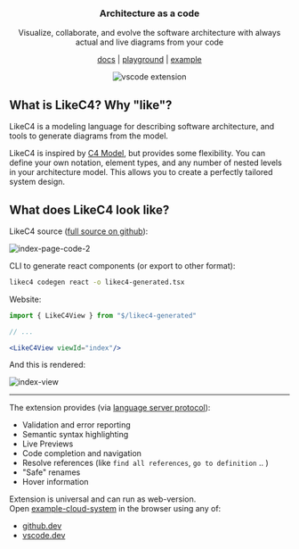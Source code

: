 <div align="center">
  <h3>
    Architecture as a code
  </h3>
  <p>
    Visualize, collaborate, and evolve the software architecture with always actual and live diagrams from your code
  </p> 
  <p>
    <a href="https://likec4.dev/docs/">docs</a> |
    <a href="https://likec4.dev/playground/">playground</a> |
    <a href="https://likec4.dev/examples/bigbank/likec4/">example</a>
  </p>

  ![vscode extension](https://github.com/likec4/likec4/assets/824903/d6994540-55d1-4167-b66b-45056754cc29)

</div>

## What is LikeC4? Why "like"?

LikeC4 is a modeling language for describing software architecture, and tools to generate diagrams from the model.  

LikeC4 is inspired by [C4 Model](https://c4model.com/), but provides some flexibility.
You can define your own notation, element types, and any number of nested levels in your architecture model.
This allows you to create a perfectly tailored system design.

## What does LikeC4 look like?

LikeC4 source ([full source on github](https://github.com/likec4/likec4/blob/develop/docs/likec4/index-page/index-page.c4)):

![index-page-code-2](https://github.com/likec4/.github/assets/824903/7f92dde2-aba3-471f-ae75-4ba59012c25e)

CLI to generate react components (or export to other format):

```bash
likec4 codegen react -o likec4-generated.tsx
```

Website:

```jsx
import { LikeC4View } from "$/likec4-generated"

// ...

<LikeC4View viewId="index"/>
```

And this is rendered: 

![index-view](https://github.com/likec4/.github/assets/824903/7408651f-e7ee-4d12-881e-49a4284337cb)

---

The extension provides (via [language server protocol](https://microsoft.github.io/language-server-protocol)):

- Validation and error reporting
- Semantic syntax highlighting
- Live Previews
- Code completion and navigation 
- Resolve references (like `find all references`, `go to definition` .. )
- "Safe" renames
- Hover information

Extension is universal and can run as web-version.  
Open [example-cloud-system](https://github.dev/likec4/example-cloud-system) in the browser using any of:

- [github.dev](https://github.dev/likec4/example-cloud-system/blob/main/model.c4)
- [vscode.dev](https://vscode.dev/github/likec4/example-cloud-system/blob/main/model.c4)
